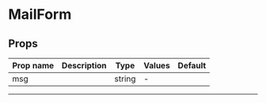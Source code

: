 # MailForm

## Props

| Prop name | Description | Type   | Values | Default |
| --------- | ----------- | ------ | ------ | ------- |
| msg       |             | string | -      |         |

---
